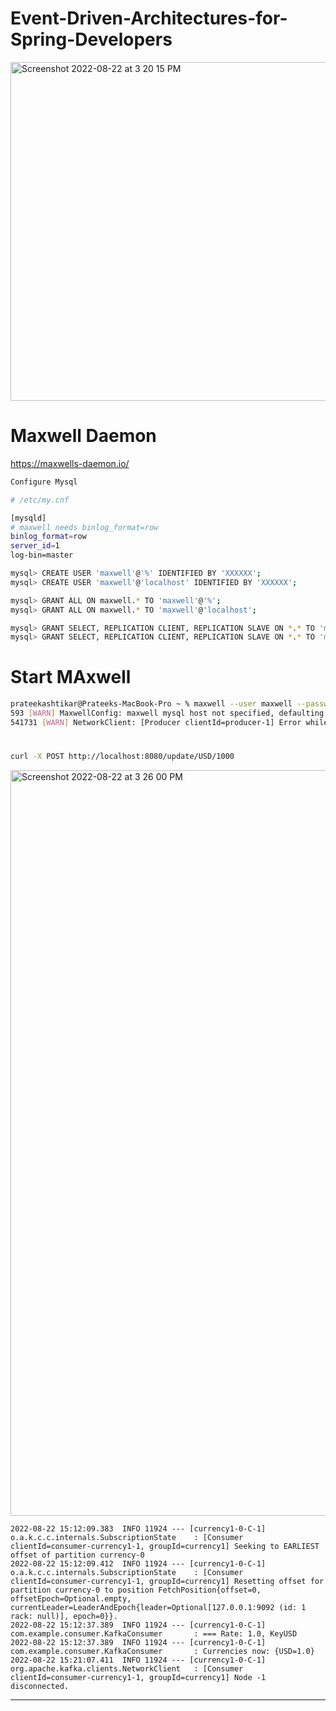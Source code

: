 # Event-Driven-Architectures-for-Spring-Developers

<img width="542" alt="Screenshot 2022-08-22 at 3 20 15 PM" src="https://user-images.githubusercontent.com/54174687/185893046-426045d3-caa4-4a88-b8e3-e098b3b173a0.png">

# Maxwell Daemon

https://maxwells-daemon.io/

```sh
Configure Mysql

# /etc/my.cnf

[mysqld]
# maxwell needs binlog_format=row
binlog_format=row
server_id=1 
log-bin=master
```


```sh
mysql> CREATE USER 'maxwell'@'%' IDENTIFIED BY 'XXXXXX';
mysql> CREATE USER 'maxwell'@'localhost' IDENTIFIED BY 'XXXXXX';

mysql> GRANT ALL ON maxwell.* TO 'maxwell'@'%';
mysql> GRANT ALL ON maxwell.* TO 'maxwell'@'localhost';

mysql> GRANT SELECT, REPLICATION CLIENT, REPLICATION SLAVE ON *.* TO 'maxwell'@'%';
mysql> GRANT SELECT, REPLICATION CLIENT, REPLICATION SLAVE ON *.* TO 'maxwell'@'localhost';
```

# Start MAxwell

```sh
prateekashtikar@Prateeks-MacBook-Pro ~ % maxwell --user maxwell --password maxwell --producer=kafka --kafka.bootstrap.servers=localhost:9092 --kafka_topic=maxwell 
593 [WARN] MaxwellConfig: maxwell mysql host not specified, defaulting to localhost
541731 [WARN] NetworkClient: [Producer clientId=producer-1] Error while fetching metadata with correlation id 8 : {maxwell=LEADER_NOT_AVAILABLE}
```

# 

```sh
curl -X POST http://localhost:8080/update/USD/1000
```

<img width="1193" alt="Screenshot 2022-08-22 at 3 26 00 PM" src="https://user-images.githubusercontent.com/54174687/185894207-231eb0a6-1919-4b22-8896-276f0b49ac00.png">

```
2022-08-22 15:12:09.383  INFO 11924 --- [currency1-0-C-1] o.a.k.c.c.internals.SubscriptionState    : [Consumer clientId=consumer-currency1-1, groupId=currency1] Seeking to EARLIEST offset of partition currency-0
2022-08-22 15:12:09.412  INFO 11924 --- [currency1-0-C-1] o.a.k.c.c.internals.SubscriptionState    : [Consumer clientId=consumer-currency1-1, groupId=currency1] Resetting offset for partition currency-0 to position FetchPosition{offset=0, offsetEpoch=Optional.empty, currentLeader=LeaderAndEpoch{leader=Optional[127.0.0.1:9092 (id: 1 rack: null)], epoch=0}}.
2022-08-22 15:12:37.389  INFO 11924 --- [currency1-0-C-1] com.example.consumer.KafkaConsumer       : === Rate: 1.0, KeyUSD
2022-08-22 15:12:37.389  INFO 11924 --- [currency1-0-C-1] com.example.consumer.KafkaConsumer       : Currencies now: {USD=1.0}
2022-08-22 15:21:07.411  INFO 11924 --- [currency1-0-C-1] org.apache.kafka.clients.NetworkClient   : [Consumer clientId=consumer-currency1-1, groupId=currency1] Node -1 disconnected.
```

---------
